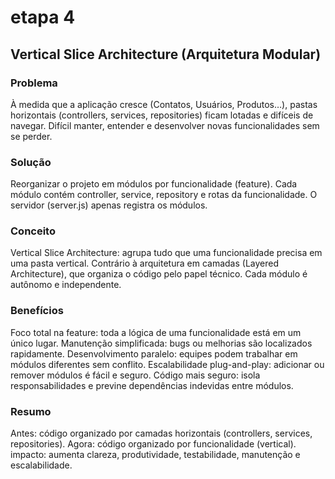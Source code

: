 # etapa 4
## Vertical Slice Architecture (Arquitetura Modular)

### Problema
À medida que a aplicação cresce (Contatos, Usuários, Produtos…), pastas horizontais (controllers, services, repositories) ficam lotadas e difíceis de navegar.
Difícil manter, entender e desenvolver novas funcionalidades sem se perder.

### Solução

Reorganizar o projeto em módulos por funcionalidade (feature).
Cada módulo contém controller, service, repository e rotas da funcionalidade.
O servidor (server.js) apenas registra os módulos.

### Conceito

Vertical Slice Architecture: agrupa tudo que uma funcionalidade precisa em uma pasta vertical.
Contrário à arquitetura em camadas (Layered Architecture), que organiza o código pelo papel técnico.
Cada módulo é autônomo e independente.

### Benefícios
Foco total na feature: toda a lógica de uma funcionalidade está em um único lugar.
Manutenção simplificada: bugs ou melhorias são localizados rapidamente.
Desenvolvimento paralelo: equipes podem trabalhar em módulos diferentes sem conflito.
Escalabilidade plug-and-play: adicionar ou remover módulos é fácil e seguro.
Código mais seguro: isola responsabilidades e previne dependências indevidas entre módulos.

### Resumo
Antes: código organizado por camadas horizontais (controllers, services, repositories).
Agora: código organizado por funcionalidade (vertical).
impacto: aumenta clareza, produtividade, testabilidade, manutenção e escalabilidade.